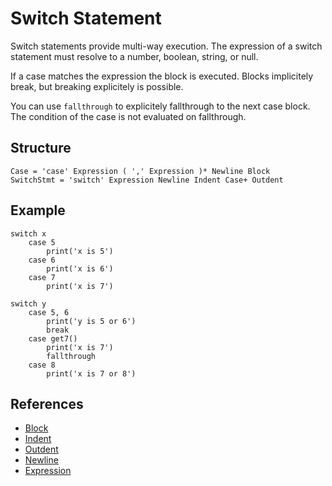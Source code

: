 # Switch Statement

Switch statements provide multi-way execution. The expression of a switch statement must resolve to a number, boolean, string, or null.

If a case matches the expression the block is executed. Blocks implicitely break, but breaking explicitely is possible.

You can use `fallthrough` to explicitely fallthrough to the next case block. The condition of the case is not evaluated on fallthrough.

## Structure

```grammar
Case = 'case' Expression ( ',' Expression )* Newline Block
SwitchStmt = 'switch' Expression Newline Indent Case+ Outdent
```

## Example

```syntek
switch x
	case 5
		print('x is 5')
	case 6
		print('x is 6')
	case 7
		print('x is 7')

switch y
	case 5, 6
		print('y is 5 or 6')
		break
	case get7()
		print('x is 7')
		fallthrough
	case 8
		print('x is 7 or 8')
```

## References

- [Block](/spec/grammar/syntactic/#block)
- [Indent](/spec/grammar/lexical.html#indent)
- [Outdent](/spec/grammar/lexical.html#outdent)
- [Newline](/spec/grammar/lexical.html#newline)
- [Expression](/spec/grammar/syntactic/expressions/)
